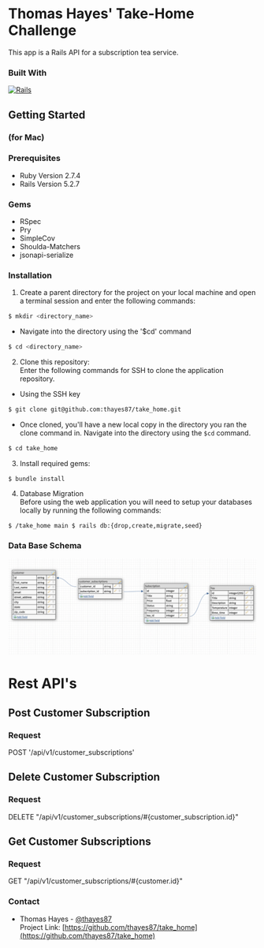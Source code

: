 # Thomas Hayes' Take-Home Challenge

This app is a Rails API for a subscription tea service. 

### Built With

[![Rails][Rails.org]][Rails-url]
## Getting Started
### (for Mac)
### Prerequisites
- Ruby Version 2.7.4
- Rails Version 5.2.7
### Gems
- RSpec 
- Pry
- SimpleCov
- Shoulda-Matchers
- jsonapi-serialize
### Installation
1. Create a parent directory for the project on your local machine and open a terminal session and enter the following commands:

```sh
$ mkdir <directory_name>
```
- Navigate into the directory using the '$cd' command
```sh
$ cd <directory_name>
```
2. Clone this repository:<br>
Enter the following commands for SSH to clone the application repository.<br>
- Using the SSH key
```sh
$ git clone git@github.com:thayes87/take_home.git
```
- Once cloned, you'll have a new local copy in the directory you ran the clone command in. Navigate into the  directory using the `$cd` command.
```sh
$ cd take_home
```
3. Install required gems: <br>
```shell
$ bundle install
```
4. Database Migration<br>
Before using the web application you will need to setup your databases locally by running the following commands:
```shell
$ /take_home main $ rails db:{drop,create,migrate,seed}
```
### Data Base Schema
<img src="app/documentation/images/schema.png" width="700"><br>

# Rest API's
## Post Customer Subscription
### Request

POST '/api/v1/customer_subscriptions'

## Delete Customer Subscription

### Request

DELETE "/api/v1/customer_subscriptions/#{customer_subscription.id}"

## Get Customer Subscriptions 

### Request

GET "/api/v1/customer_subscriptions/#{customer.id}"


### Contact
- Thomas Hayes - [@thayes87](https://github.com/thayes87)<br>
Project Link: [https://github.com/thayes87/take_home](https://github.com/thayes87/take_home)







<!-- MARKDOWN LINKS & IMAGES -->
[Rails.org]: https://img.shields.io/badge/rails-%23CC0000.svg?style=for-the-badge&logo=ruby-on-rails&logoColor=white
[Rails-url]: https://rubyonrails.org